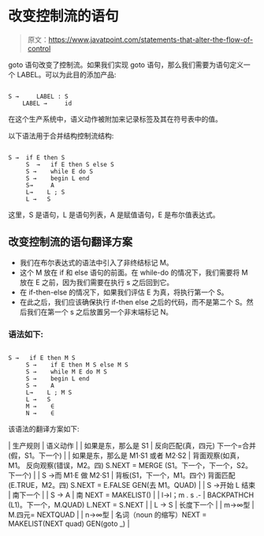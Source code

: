 # 改变控制流的语句

> 原文：<https://www.javatpoint.com/statements-that-alter-the-flow-of-control>

goto 语句改变了控制流。如果我们实现 goto 语句，那么我们需要为语句定义一个 LABEL。可以为此目的添加产品:

```

S →     LABEL : S
    LABEL →     id

```

在这个生产系统中，语义动作被附加来记录标签及其在符号表中的值。

以下语法用于合并结构控制流结构:

```

S →  if E then S
     S  →   if E then S else S
     S →    while E do S
     S →    begin L end
     S→     A
     L→    L ; S
     L →   S

```

这里，S 是语句，L 是语句列表，A 是赋值语句，E 是布尔值表达式。

## 改变控制流的语句翻译方案

*   我们在布尔表达式的语法中引入了非终结标记 M。
*   这个 M 放在 if 和 else 语句的前面。在 while-do 的情况下，我们需要将 M 放在 E 之前，因为我们需要在执行 s 之后回到它。
*   在 if-then-else 的情况下，如果我们评估 E 为真，将执行第一个 S。
*   在此之后，我们应该确保执行 if-then else 之后的代码，而不是第二个 S。然后我们在第一个 s 之后放置另一个非末端标记 N。

### 语法如下:

```

S →   if E then M S
     S →    if E then M S else M S
     S →    while M E do M S
     S →    begin L end
     S →    A
     L→    L ; M S
     L →   S
     M →    ∈
     N →    ∈

```

该语法的翻译方案如下:

| 生产规则 | 语义动作 |
| 如果是东，那么是 S1 | 反向匹配(真，四元)
下一个=合并(假，S1。下一个) |
| 如果是东，那么是 M1·S1 或者 M2·S2 | 背面观察(如真，M1。
反向观察(错误，M2。四)
S.NEXT = MERGE (S1。下一个，下一个，S2。下一个) |
| S →而 M1·E 做 M2·S1 | 背板(S1，下一个，M1。四个)
背面匹配(E.TRUE，M2。四)
S.NEXT = E.FALSE
GEN(去 M1。QUAD) |
| S →开始 L 结束 | 南下一个 |
| S → A | 南 NEXT = MAKELIST() |
| l→l；m . s .- | BACKPATHCH (L1)。下一个，M.QUAD)
L.NEXT = S.NEXT |
| L → S | 长度下一个 |
| m→∞型 | M.四元= NEXTQUAD |
| n→∞型 | 名词（noun 的缩写）NEXT = MAKELIST(NEXT quad)
GEN(goto _) |